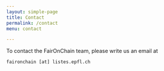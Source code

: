 ```yaml
---
layout: simple-page
title: Contact
permalink: /contact
menu: contact

---
```


To contact the FairOnChain team, please write us an email at

`faironchain [at] listes.epfl.ch`
